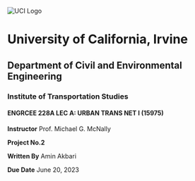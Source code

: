 ![UCI Logo](url-of-uci-logo)

# University of California, Irvine
## Department of Civil and Environmental Engineering
### Institute of Transportation Studies

#### ENGRCEE 228A LEC A: URBAN TRANS NET I (15975)

**Instructor**
Prof. Michael G. McNally

**Project No.2**

**Written By**
Amin Akbari

**Due Date**
June 20, 2023
